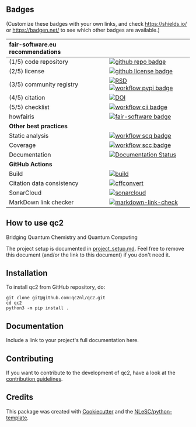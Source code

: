 ## Badges

(Customize these badges with your own links, and check https://shields.io/ or https://badgen.net/ to see which other badges are available.)

| fair-software.eu recommendations | |
| :-- | :--  |
| (1/5) code repository              | [![github repo badge](https://img.shields.io/badge/github-repo-000.svg?logo=github&labelColor=gray&color=blue)](git@github.com:qc2nl/qc2) |
| (2/5) license                      | [![github license badge](https://img.shields.io/github/license/qc2nl/qc2)](git@github.com:qc2nl/qc2) |
| (3/5) community registry           | [![RSD](https://img.shields.io/badge/rsd-qc2-00a3e3.svg)](https://www.research-software.nl/software/qc2) [![workflow pypi badge](https://img.shields.io/pypi/v/qc2.svg?colorB=blue)](https://pypi.python.org/project/qc2/) |
| (4/5) citation                     | [![DOI](https://zenodo.org/badge/DOI/<replace-with-created-DOI>.svg)](https://doi.org/<replace-with-created-DOI>) |
| (5/5) checklist                    | [![workflow cii badge](https://bestpractices.coreinfrastructure.org/projects/<replace-with-created-project-identifier>/badge)](https://bestpractices.coreinfrastructure.org/projects/<replace-with-created-project-identifier>) |
| howfairis                          | [![fair-software badge](https://img.shields.io/badge/fair--software.eu-%E2%97%8F%20%20%E2%97%8F%20%20%E2%97%8F%20%20%E2%97%8F%20%20%E2%97%8B-yellow)](https://fair-software.eu) |
| **Other best practices**           | &nbsp; |
| Static analysis                    | [![workflow scq badge](https://sonarcloud.io/api/project_badges/measure?project=qc2nl_qc2&metric=alert_status)](https://sonarcloud.io/dashboard?id=qc2nl_qc2) |
| Coverage                           | [![workflow scc badge](https://sonarcloud.io/api/project_badges/measure?project=qc2nl_qc2&metric=coverage)](https://sonarcloud.io/dashboard?id=qc2nl_qc2) |
| Documentation                      | [![Documentation Status](https://readthedocs.org/projects/qc2/badge/?version=latest)](https://qc2.readthedocs.io/en/latest/?badge=latest) |
| **GitHub Actions**                 | &nbsp; |
| Build                              | [![build](git@github.com:qc2nl/qc2/actions/workflows/build.yml/badge.svg)](git@github.com:qc2nl/qc2/actions/workflows/build.yml) |
| Citation data consistency               | [![cffconvert](git@github.com:qc2nl/qc2/actions/workflows/cffconvert.yml/badge.svg)](git@github.com:qc2nl/qc2/actions/workflows/cffconvert.yml) |
| SonarCloud                         | [![sonarcloud](git@github.com:qc2nl/qc2/actions/workflows/sonarcloud.yml/badge.svg)](git@github.com:qc2nl/qc2/actions/workflows/sonarcloud.yml) |
| MarkDown link checker              | [![markdown-link-check](git@github.com:qc2nl/qc2/actions/workflows/markdown-link-check.yml/badge.svg)](git@github.com:qc2nl/qc2/actions/workflows/markdown-link-check.yml) |

## How to use qc2

Bridging Quantum Chemistry and Quantum Computing

The project setup is documented in [project_setup.md](project_setup.md). Feel free to remove this document (and/or the link to this document) if you don't need it.

## Installation

To install qc2 from GitHub repository, do:

```console
git clone git@github.com:qc2nl/qc2.git
cd qc2
python3 -m pip install .
```

## Documentation

Include a link to your project's full documentation here.

## Contributing

If you want to contribute to the development of qc2,
have a look at the [contribution guidelines](CONTRIBUTING.md).

## Credits

This package was created with [Cookiecutter](https://github.com/audreyr/cookiecutter) and the [NLeSC/python-template](https://github.com/NLeSC/python-template).
